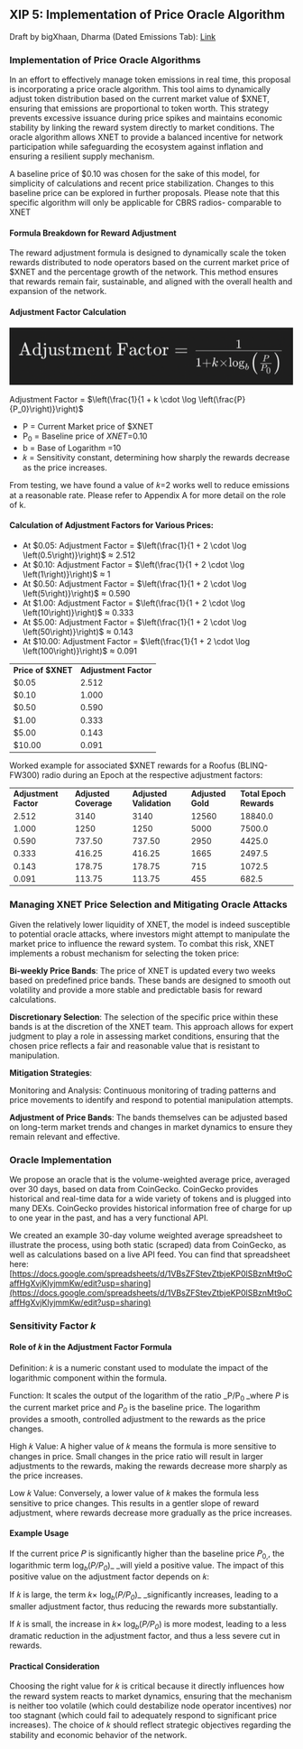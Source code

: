 ## XIP 5: Implementation of Price Oracle Algorithm 
Draft by bigXhaan, Dharma
(Dated Emissions Tab): [Link](https://docs.google.com/spreadsheets/d/1QnhjSzbC_d4xOC7K7oRFP27Tqjc062vKElTSBGyQTcQ/edit#gid=160862862)

### Implementation of Price Oracle Algorithms
In an effort to effectively manage token emissions in real time, this proposal is incorporating a price oracle algorithm. This tool aims to dynamically adjust token distribution based on the current market value of $XNET, ensuring that emissions are proportional to token worth. This strategy prevents excessive issuance during price spikes and maintains economic stability by linking the reward system directly to market conditions. The oracle algorithm allows XNET to provide a balanced incentive for network participation while safeguarding the ecosystem against inflation and ensuring a resilient supply mechanism.

A baseline price of $0.10 was chosen for the sake of this model, for simplicity of calculations and recent price stabilization. Changes to this baseline price can be explored in further proposals. Please note that this specific algorithm will only be applicable for CBRS radios- comparable to XNET

#### Formula Breakdown for Reward Adjustment
The reward adjustment formula is designed to dynamically scale the token rewards distributed to node operators based on the current market price of $XNET and the percentage growth of the network. This method ensures that rewards remain fair, sustainable, and aligned with the overall health and expansion of the network.

#### Adjustment Factor Calculation
![alt_text](assets/xip-5.png)

Adjustment Factor = $`\left(\frac{1}{1 + k \cdot \log \left(\frac{P}{P_0}\right)}\right)`$

- P = Current Market price of $XNET 
- P<sub>0</sub> = Baseline price of $XNET=$0.10
- b = Base of Logarithm =10
- 𝑘 = Sensitivity constant, determining how sharply the rewards decrease as the price increases. 

From testing, we have found a value of 𝑘=2 works well to reduce emissions at a reasonable rate. Please refer to Appendix A for more detail on the role of k.

#### Calculation of Adjustment Factors for Various Prices:
- At $0.05: Adjustment Factor = $`\left(\frac{1}{1 + 2 \cdot \log \left(0.5\right)}\right)`$ ≈ 2.512
- At $0.10: Adjustment Factor = $`\left(\frac{1}{1 + 2 \cdot \log \left(1\right)}\right)`$ ≈ 1
- At $0.50: Adjustment Factor = $`\left(\frac{1}{1 + 2 \cdot \log \left(5\right)}\right)`$ ≈ 0.590
- At $1.00: Adjustment Factor = $`\left(\frac{1}{1 + 2 \cdot \log \left(10\right)}\right)`$ ≈ 0.333
- At $5.00: Adjustment Factor = $`\left(\frac{1}{1 + 2 \cdot \log \left(50\right)}\right)`$ ≈ 0.143
- At $10.00: Adjustment Factor = $`\left(\frac{1}{1 + 2 \cdot \log \left(100\right)}\right)`$ ≈ 0.091

<table>
  <tr>
   <td><strong>Price of $XNET</strong></td>
   <td><strong>Adjustment Factor</strong></td>
  </tr>
  <tr>
   <td>$0.05</td>
   <td>2.512</td>
  </tr>
  <tr>
   <td>$0.10</td>
   <td>1.000</td>
  </tr>
  <tr>
   <td>$0.50</td>
   <td>0.590</td>
  </tr>
  <tr>
   <td>$1.00</td>
   <td>0.333</td>
  </tr>
  <tr>
   <td>$5.00</td>
   <td>0.143</td>
  </tr>
  <tr>
   <td>$10.00</td>
   <td>0.091</td>
  </tr>
</table>

Worked example for associated $XNET rewards for a Roofus (BLINQ-FW300) radio during an Epoch at the respective adjustment factors:  

<table>
  <tr>
   <td><strong>Adjustment Factor</strong></td>
   <td><strong>Adjusted Coverage</strong></td>
   <td><strong>Adjusted Validation</strong></td>
   <td><strong>Adjusted Gold</strong></td>
   <td><strong>Total Epoch Rewards</strong></td>
  </tr>
  <tr>
   <td>2.512</td>
   <td>3140</td>
   <td>3140</td>
   <td>12560</td>
   <td>18840.0</td>
  </tr>
  <tr>
   <td>1.000</td>
   <td>1250</td>
   <td>1250</td>
   <td>5000</td>
   <td>7500.0</td>
  </tr>
  <tr>
   <td>0.590</td>
   <td>737.50</td>
   <td>737.50</td>
   <td>2950</td>
   <td>4425.0</td>
  </tr>
  <tr>
   <td>0.333</td>
   <td>416.25</td>
   <td>416.25</td>
   <td>1665</td>
   <td>2497.5</td>
  </tr>
  <tr>
   <td>0.143</td>
   <td>178.75</td>
   <td>178.75</td>
   <td>715</td>
   <td>1072.5</td>
  </tr>
  <tr>
   <td>0.091</td>
   <td>113.75</td>
   <td>113.75</td>
   <td>455</td>
   <td>682.5</td>
  </tr>
</table>

### Managing XNET Price Selection and Mitigating Oracle Attacks
Given the relatively lower liquidity of XNET, the model is indeed susceptible to potential oracle attacks, where investors might attempt to manipulate the market price to influence the reward system. To combat this risk, XNET implements a robust mechanism for selecting the token price:

**Bi-weekly Price Bands**: The price of XNET is updated every two weeks based on predefined price bands. These bands are designed to smooth out volatility and provide a more stable and predictable basis for reward calculations.

**Discretionary Selection**: The selection of the specific price within these bands is at the discretion of the XNET team. This approach allows for expert judgment to play a role in assessing market conditions, ensuring that the chosen price reflects a fair and reasonable value that is resistant to manipulation.

**Mitigation Strategies**:

Monitoring and Analysis: Continuous monitoring of trading patterns and price movements to identify and respond to potential manipulation attempts.

**Adjustment of Price Bands**: The bands themselves can be adjusted based on long-term market trends and changes in market dynamics to ensure they remain relevant and effective.

### Oracle Implementation
We propose an oracle that is the volume-weighted average price, averaged over 30 days, based on data from CoinGecko. CoinGecko provides historical and real-time data for a wide variety of tokens and is plugged into many DEXs.  CoinGecko provides historical information free of charge for up to one year in the past, and has a very functional API. 

We created an example 30-day volume weighted average spreadsheet to illustrate the process, using both static (scraped) data from CoinGecko, as well as calculations based on a live API feed.  You can find that spreadsheet here: [https://docs.google.com/spreadsheets/d/1VBsZFStevZtbjeKP0lSBznMt9oCaffHgXvjKlyjmmKw/edit?usp=sharing](https://docs.google.com/spreadsheets/d/1VBsZFStevZtbjeKP0lSBznMt9oCaffHgXvjKlyjmmKw/edit?usp=sharing)

### Sensitivity Factor _k_
#### Role of 𝑘 in the Adjustment Factor Formula
Definition: 𝑘 is a numeric constant used to modulate the impact of the logarithmic component within the formula.

Function: It scales the output of the logarithm of the ratio _P/P<sub>0 </sub>_where _P_ is the current market price and _P<sub>0</sub>_ is the baseline price. The logarithm provides a smooth, controlled adjustment to the rewards as the price changes.

High 𝑘 Value: A higher value of 𝑘 means the formula is more sensitive to changes in price. Small changes in the price ratio will result in larger adjustments to the rewards, making the rewards decrease more sharply as the price increases.

Low 𝑘 Value: Conversely, a lower value of 𝑘 makes the formula less sensitive to price changes. This results in a gentler slope of reward adjustment, where rewards decrease more gradually as the price increases.

#### Example Usage
If the current price 𝑃 is significantly higher than the baseline price 𝑃<sub>0,</sub>, the logarithmic term log⁡<sub>𝑏</sub>(_P/P<sub>0</sub>_)_ _will yield a positive value. The impact of this positive value on the adjustment factor depends on 𝑘:

If 𝑘 is large, the term 𝑘× log⁡<sub>𝑏</sub>(_P/P<sub>0</sub>_)_ _significantly increases, leading to a smaller adjustment factor, thus reducing the rewards more substantially.

If 𝑘 is small, the increase in 𝑘× log⁡<sub>𝑏</sub>(_P/P<sub>0</sub>_) is more modest, leading to a less dramatic reduction in the adjustment factor, and thus a less severe cut in rewards.

#### Practical Consideration
Choosing the right value for 𝑘 is critical because it directly influences how the reward system reacts to market dynamics, ensuring that the mechanism is neither too volatile (which could destabilize node operator incentives) nor too stagnant (which could fail to adequately respond to significant price increases). The choice of 𝑘 should reflect strategic objectives regarding the stability and economic behavior of the network.
